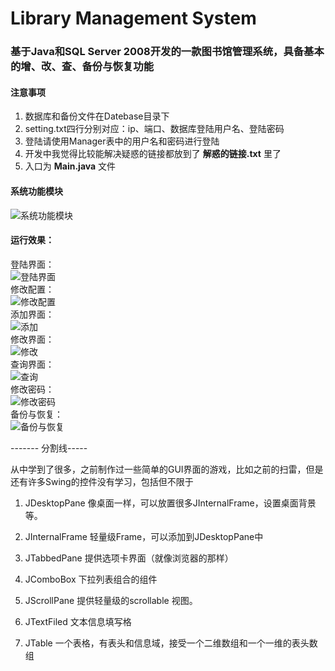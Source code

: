 # Library Management System

### 基于Java和SQL Server 2008开发的一款图书馆管理系统，具备基本的增、改、查、备份与恢复功能  

#### 注意事项
1. 数据库和备份文件在Datebase目录下  
2. setting.txt四行分别对应：ip、端口、数据库登陆用户名、登陆密码  
3. 登陆请使用Manager表中的用户名和密码进行登陆
4. 开发中我觉得比较能解决疑惑的链接都放到了 **解惑的链接.txt** 里了
5. 入口为 **Main.java** 文件

#### 系统功能模块
![系统功能模块](http://7xsy54.com1.z0.glb.clouddn.com/%E7%B3%BB%E7%BB%9F%E5%8A%9F%E8%83%BD.png)

#### 运行效果：
登陆界面：  
![登陆界面](http://7xsy54.com1.z0.glb.clouddn.com/%E7%99%BB%E9%99%86%E7%95%8C%E9%9D%A2.png)  
修改配置：  
![修改配置](http://7xsy54.com1.z0.glb.clouddn.com/%E4%BF%AE%E6%94%B9%E9%85%8D%E7%BD%AE.png)  
添加界面：  
![添加](http://7xsy54.com1.z0.glb.clouddn.com/%E6%B7%BB%E5%8A%A0%E7%95%8C%E9%9D%A2.png)  
修改界面：  
![修改](http://7xsy54.com1.z0.glb.clouddn.com/%E4%BF%AE%E6%94%B9%E7%95%8C%E9%9D%A2.png)  
查询界面：  
![查询](http://7xsy54.com1.z0.glb.clouddn.com/%E6%9F%A5%E8%AF%A2%E7%95%8C%E9%9D%A2.png)  
修改密码：  
![修改密码](http://7xsy54.com1.z0.glb.clouddn.com/%E4%BF%AE%E6%94%B9%E5%AF%86%E7%A0%81.png)  
备份与恢复：  
![备份与恢复](http://7xsy54.com1.z0.glb.clouddn.com/%E6%95%B0%E6%8D%AE%E5%BA%93%E5%A4%87%E4%BB%BD%E4%B8%8E%E6%81%A2%E5%A4%8D.png)  

------- 分割线-----

从中学到了很多，之前制作过一些简单的GUI界面的游戏，比如之前的扫雷，但是还有许多Swing的控件没有学习，包括但不限于
1. JDesktopPane 像桌面一样，可以放置很多JInternalFrame，设置桌面背景等。 

2. JInternalFrame 轻量级Frame，可以添加到JDesktopPane中

3. JTabbedPane 提供选项卡界面（就像浏览器的那样）

4. JComboBox  下拉列表组合的组件

5. JScrollPane   提供轻量级的scrollable 视图。

6. JTextFiled 文本信息填写格

7. JTable  一个表格，有表头和信息域，接受一个二维数组和一个一维的表头数组
